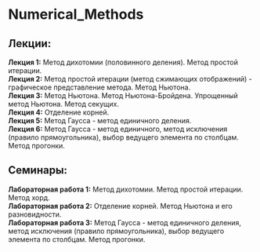 # Numerical_Methods

## Лекции:
<b>Лекция 1:</b> Метод дихотомии (половинного деления). Метод простой итерации. <br>
<b>Лекция 2:</b> Метод простой итерации (метод сжимающих отображений) - графическое представление метода. Метод Ньютона. <br>
<b>Лекция 3:</b> Метод Ньютона. Метод Ньютона-Бройдена. Упрощенный метод Ньютона. Метод секущих. <br>
<b>Лекция 4:</b> Отделение корней. <br>
<b>Лекция 5:</b> Метод Гаусса - метод единичного деления. <br>
<b>Лекция 6:</b> Метод Гаусса - метод единичного, метод исключения (правило прямоугольника), выбор ведущего элемента по столбцам. Метод прогонки. <br>

## Семинары:
<b>Лабораторная работа 1:</b> Метод дихотомии. Метод простой итерации. Метод хорд. <br>
<b>Лабораторная работа 2:</b> Отделение корней. Метод Ньютона и его разновидности. <br>
<b>Лабораторная работа 3:</b> Метод Гаусса - метод единичного деления, метод исключения (правило прямоугольника), выбор ведущего элемента по столбцам. Метод прогонки. <br>
